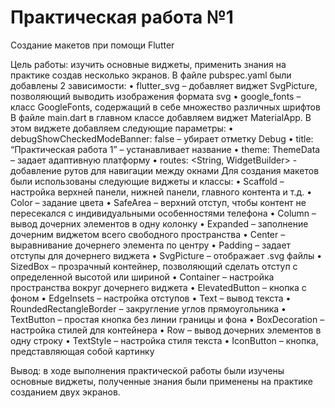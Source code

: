 # Практическая работа №1

Создание макетов при помощи Flutter

Цель работы: изучить основные виджеты, применить знания на практике создав несколько экранов.
В файле pubspec.yaml были добавлены 2 зависимости:
•	flutter_svg – добавляет виджет SvgPicture, позволяющий выводить изображения формата svg
•	google_fonts – класс GoogleFonts, содержащий в себе множество различных шрифтов
В файле main.dart в главном классе добавляем виджет MaterialApp. В этом виджете добавляем следующие параметры:
•	debugShowCheckedModeBanner: false – убирает отметку Debug
•	title: “Практическая работа 1” – устанавливает название
•	theme: ThemeData – задает адаптивную платформу
•	routes: <String, WidgetBuilder> - добавление рутов для навигации между окнами
Для создания макетов были использованы следующие виджеты и классы:
•	Scaffold – настройка верхней панели, нижней панели, главного контента и т.д.
•	Color – задание цвета
•	SafeArea – верхний отступ, чтобы контент не пересекался с индивидуальными особенностями телефона
•	Column – вывод дочерних элементов в одну колонку
•	Expanded – заполнение дочерним виджетом всего свободного пространства
•	Center – выравнивание дочернего элемента по центру 
•	Padding – задает отступы для дочернего виджета
•	SvgPicture – отображает .svg файлы
•	SizedBox – прозрачный контейнер, позволяющий сделать отступ с определенной высотой или шириной
•	Container – настройка пространства вокруг дочернего виджета
•	ElevatedButton – кнопка с фоном
•	EdgeInsets – настройка отступов
•	Text – вывод текста
•	RoundedRectangleBorder – закругление углов прямоугольника
•	TextButton – простая кнопка без линии границы и фона
•	BoxDecoration – настройка стилей для контейнера
•	Row – вывод дочерних элементов в одну строку
•	TextStyle – настройка стиля текста
•	IconButton – кнопка, представляющая собой картинку

Вывод: в ходе выполнения практической работы были изучены основные виджеты, полученные знания были применены на практике созданием двух экранов.
